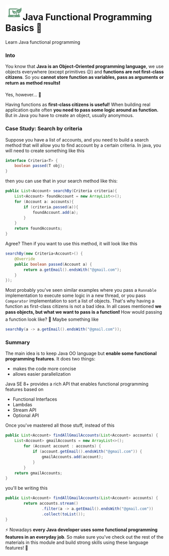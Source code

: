 # <img src="https://raw.githubusercontent.com/bobocode-projects/resources/master/image/logo_transparent_background.png" height=50/>Java Functional Programming Basics :muscle:
Learn Java functional programming

### Into
You know that **Java is an Object-Oriented programming language**, we use objects everywhere (except primitives 😉) and
**functions are not first-class citizens**. So you **cannot store function as variables, pass as arguments or return
as method results❗️**

Yes, however... 🙂

Having functions as **first-class citizens is useful!** When building real application quite often **you need to pass
some logic around as function.** But in Java you have to create an object, usually anonymous.

### Case Study: Search by criteria
Suppose you have a list of accounts, and you need to build a search method that will allow you to find account by
a certain criteria. In java, you will need to create something like this
```java
interface Criteria<T> {
    boolean passed(T obj);
}
```
then you can use that in your search method like this:
```java
public List<Account> searchBy(Criteria criteria){
    List<Account> foundAccount = new ArrayList<>();
    for (Account a: accounts){
        if (criteria.passed(a)){
            foundAccount.add(a);
        }
    }
    return foundAccounts;
}
```
Agree? Then if you want to use this method, it will look like this
```java
searchBy(new Criteria<Account>() {
    @Override
    public boolean passed(Account a) {
        return a.getEmail().endsWith("@gmail.com");
    }
});
```
Most probably you've seen similar examples where you pass a `Runnable` implementation to execute some logic in
a new thread, or you pass `Comparator` implementation to sort a list of objects. That's why having a function
as first-class citizens is not a bad idea. In all cases mentioned **we pass objects, but what we want to pass
is a function❗️** How would passing a function look like? 🤔 Maybe something like
```java
searchBy(a -> a.getEmail().endsWith("@gmail.com"));
```
### Summary
The main idea is to keep Java OO language but **enable some functional programming features**. It does two things:
* makes the code more concise
* allows easier parallelization

Java SE 8+ provides a rich API that enables functional programming features based on
* Functional Interfaces
* Lambdas
* Stream API
* Optional API

Once you've mastered all those stuff, instead of this
```java
public List<Account> findAllGmailAccounts(List<Account> accounts) {
    List<Account> gmailAccounts = new ArrayList<>();
        for (Account account : accounts) {
            if (account.getEmail().endsWith("@gmail.com")) {
                gmailAccounts.add(account);
            }
        }
    return gmailAccounts;
}
```
you'll be writing this
```java
public List<Account> findAllGmailAccounts(List<Account> accounts) {
        return accounts.stream()
                .filter(a -> a.getEmail().endsWith("@gmail.com"))
                .collect(toList());
}
```

⚡️ Nowadays **every Java developer uses some functional programming features in an everyday job**. So make sure you've 
check out the rest of the materials in this module and build strong skills using these language features! 💪